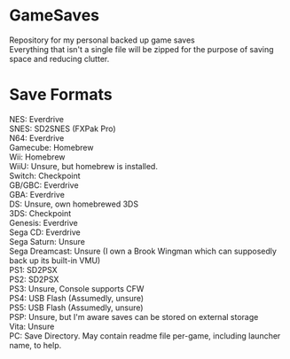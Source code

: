# GameSaves
Repository for my personal backed up game saves<br>
Everything that isn't a single file will be zipped for the purpose of saving space and reducing clutter.

# Save Formats
NES: Everdrive<br>
SNES: SD2SNES (FXPak Pro)<br>
N64: Everdrive<br>
Gamecube: Homebrew<br>
Wii: Homebrew<br>
WiiU: Unsure, but homebrew is installed.<br>
Switch: Checkpoint<br>
GB/GBC: Everdrive<br>
GBA: Everdrive<br>
DS: Unsure, own homebrewed 3DS<br>
3DS: Checkpoint<br>
Genesis: Everdrive<br>
Sega CD: Everdrive<br>
Sega Saturn: Unsure<br>
Sega Dreamcast: Unsure (I own a Brook Wingman which can supposedly back up its built-in VMU)<br>
PS1: SD2PSX<br>
PS2: SD2PSX<br>
PS3: Unsure, Console supports CFW<br>
PS4: USB Flash (Assumedly, unsure)<br>
PS5: USB Flash (Assumedly, unsure)<br>
PSP: Unsure, but I'm aware saves can be stored on external storage<br>
Vita: Unsure<br>
PC: Save Directory. May contain readme file per-game, including launcher name, to help.<br>
